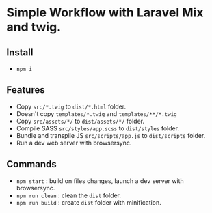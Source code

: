 # Simple Workflow with Laravel Mix and twig.

## Install

- `npm i`

## Features

- Copy `src/*.twig` to `dist/*.html` folder.
- Doesn't copy `templates/*.twig` and `templates/**/*.twig`
- Copy `src/assets/*/` to `dist/assets/*/` folder.
- Compile SASS `src/styles/app.scss` to `dist/styles` folder.
- Bundle and transpile JS `src/scripts/app.js` to `dist/scripts` folder.
- Run a dev web server with browsersync.

## Commands

- `npm start` : build on files changes, launch a dev server with browsersync.
- `npm run clean` : clean the `dist` folder.
- `npm run build` : create `dist` folder with minification.
